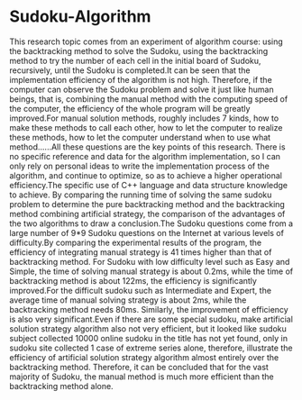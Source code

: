 # Sudoku-Algorithm
This research topic comes from an experiment of algorithm course: 
    using the backtracking method to solve the Sudoku, using the backtracking 
method to try the number of each cell in the initial board of Sudoku, recursively,
until the Sudoku is completed.It can be seen that the implementation efficiency
of the algorithm is not high. Therefore, if the computer can observe the Sudoku
problem and solve it just like human beings, that is, combining the manual method
with the computing speed of the computer, the efficiency of the whole program will
be greatly improved.For manual solution methods, roughly includes 7 kinds, how to 
make these methods to call each other, how to let the computer to realize these 
methods, how to let the computer understand when to use what method......All these 
questions are the key points of this research.
    There is no specific reference and data for the algorithm implementation, so I 
can only rely on personal ideas to write the implementation process of the 
algorithm, and continue to optimize, so as to achieve a higher operational 
efficiency.The specific use of C++ language and data structure knowledge to achieve.
By comparing the running time of solving the same sudoku problem to determine 
the pure backtracking method and the backtracking method combining artificial 
strategy, the comparison of the advantages of the two algorithms to draw a 
conclusion.The Sudoku questions come from a large number of 9*9 Sudoku questions
on the Internet at various levels of difficulty.By comparing the experimental 
results of the program, the efficiency of integrating manual strategy is 41 times 
higher than that of backtracking method. For Sudoku with low difficulty level such as
Easy and Simple, the time of solving manual strategy is about 0.2ms, while the time of
backtracking method is about 122ms, the efficiency is significantly improved.For the
difficult sudoku such as Intermediate and Expert, the average time of manual solving 
strategy is about 2ms, while the backtracking method needs 80ms. Similarly, the improvement 
of efficiency is also very significant.Even if there are some special sudoku, make 
artificial solution strategy algorithm also not very efficient, but it looked like 
sudoku subject collected 10000 online sudoku in the title has not yet found, only 
in sudoku site collected 1 case of extreme series alone, therefore, illustrate the
efficiency of artificial solution strategy algorithm almost entirely over the 
backtracking method.
    Therefore, it can be concluded that for the vast majority of Sudoku, the manual 
method is much more efficient than the backtracking method alone.
